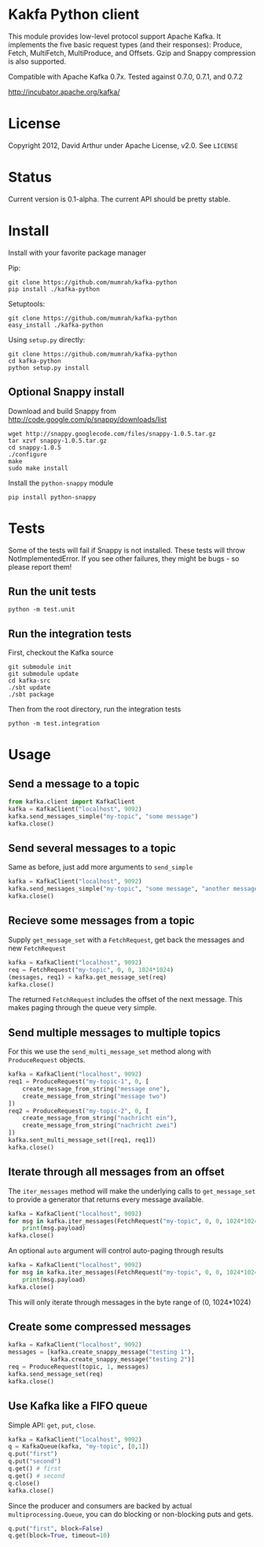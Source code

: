 # Kakfa Python client

This module provides low-level protocol support Apache Kafka. It implements the five basic request types 
(and their responses): Produce, Fetch, MultiFetch, MultiProduce, and Offsets. Gzip and Snappy compression
is also supported.

Compatible with Apache Kafka 0.7x. Tested against 0.7.0, 0.7.1, and 0.7.2

http://incubator.apache.org/kafka/

# License

Copyright 2012, David Arthur under Apache License, v2.0. See `LICENSE`

# Status

Current version is 0.1-alpha. The current API should be pretty stable.

# Install

Install with your favorite package manager

Pip:

```shell
git clone https://github.com/mumrah/kafka-python
pip install ./kafka-python
```

Setuptools:
```shell
git clone https://github.com/mumrah/kafka-python
easy_install ./kafka-python
```

Using `setup.py` directly:
```shell
git clone https://github.com/mumrah/kafka-python
cd kafka-python
python setup.py install
```

## Optional Snappy install

Download and build Snappy from http://code.google.com/p/snappy/downloads/list

```shell
wget http://snappy.googlecode.com/files/snappy-1.0.5.tar.gz
tar xzvf snappy-1.0.5.tar.gz
cd snappy-1.0.5
./configure
make
sudo make install
```

Install the `python-snappy` module
```shell
pip install python-snappy
```

# Tests

Some of the tests will fail if Snappy is not installed. These tests will throw NotImplementedError. If you see other failures,
they might be bugs - so please report them!

## Run the unit tests

```shell
python -m test.unit
```

## Run the integration tests

First, checkout the Kafka source

```shell
git submodule init
git submodule update
cd kafka-src
./sbt update
./sbt package
```

Then from the root directory, run the integration tests

```shell
python -m test.integration
```

# Usage

## Send a message to a topic

```python
from kafka.client import KafkaClient
kafka = KafkaClient("localhost", 9092)
kafka.send_messages_simple("my-topic", "some message")
kafka.close()
```

## Send several messages to a topic

Same as before, just add more arguments to `send_simple`

```python
kafka = KafkaClient("localhost", 9092)
kafka.send_messages_simple("my-topic", "some message", "another message", "and another")
kafka.close()
```

## Recieve some messages from a topic

Supply `get_message_set` with a `FetchRequest`, get back the messages and new `FetchRequest`

```python
kafka = KafkaClient("localhost", 9092)
req = FetchRequest("my-topic", 0, 0, 1024*1024)
(messages, req1) = kafka.get_message_set(req)
kafka.close()
```

The returned `FetchRequest` includes the offset of the next message. This makes 
paging through the queue very simple.

## Send multiple messages to multiple topics

For this we use the `send_multi_message_set` method along with `ProduceRequest` objects.

```python
kafka = KafkaClient("localhost", 9092)
req1 = ProduceRequest("my-topic-1", 0, [
    create_message_from_string("message one"),
    create_message_from_string("message two")
])
req2 = ProduceRequest("my-topic-2", 0, [
    create_message_from_string("nachricht ein"),
    create_message_from_string("nachricht zwei")
])
kafka.sent_multi_message_set([req1, req1])
kafka.close()
```

## Iterate through all messages from an offset

The `iter_messages` method will make the underlying calls to `get_message_set`
to provide a generator that returns every message available.

```python
kafka = KafkaClient("localhost", 9092)
for msg in kafka.iter_messages(FetchRequest("my-topic", 0, 0, 1024*1024)):
    print(msg.payload)
kafka.close()
```

An optional `auto` argument will control auto-paging through results

```python
kafka = KafkaClient("localhost", 9092)
for msg in kafka.iter_messages(FetchRequest("my-topic", 0, 0, 1024*1024), False):
    print(msg.payload)
kafka.close()
```
This will only iterate through messages in the byte range of (0, 1024\*1024)

## Create some compressed messages

```python
kafka = KafkaClient("localhost", 9092)
messages = [kafka.create_snappy_message("testing 1"),
            kafka.create_snappy_message("testing 2")]
req = ProduceRequest(topic, 1, messages)
kafka.send_message_set(req)
kafka.close()
```

## Use Kafka like a FIFO queue

Simple API: `get`, `put`, `close`.

```python
kafka = KafkaClient("localhost", 9092)
q = KafkaQueue(kafka, "my-topic", [0,1])
q.put("first")
q.put("second")
q.get() # first
q.get() # second
q.close()
kafka.close()
```

Since the producer and consumers are backed by actual `multiprocessing.Queue`, you can 
do blocking or non-blocking puts and gets.

```python
q.put("first", block=False)
q.get(block=True, timeout=10)
```
